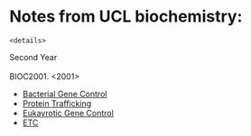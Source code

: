 # Notes from UCL biochemistry:

	<details>
<summary>Second Year</summary>
<br>
BIOC2001.
<2001>
<ul>
        		<li><a href="https://yasmeenzeena.github.io/bacterialgenecontrol">Bacterial Gene Control</a></li>
	        	<li><a href="/about">Protein Trafficking</a></li>
        		<li><a href="/cv">Eukayrotic Gene Control</a></li>
        		<li><a href="/blog">ETC</a></li>
    		</ul>
